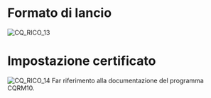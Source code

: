 # Formato di lancio
![CQ_RICO_13](http://doc.smeup.com/immagini/MBDOC_OGG-P_CQRM80/CQ_RICO_13.png)
# Impostazione certificato
![CQ_RICO_14](http://doc.smeup.com/immagini/MBDOC_OGG-P_CQRM80/CQ_RICO_14.png)
Far riferimento alla documentazione del programma CQRM10.

